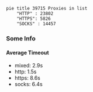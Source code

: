 
```mermaid
pie title 39715 Proxies in list
    "HTTP" : 23802
    "HTTPS": 5826
    "SOCKS" : 14457
```

### Some Info
#### Average Timeout

- mixed: 2.9s
- http: 1.5s
- https: 8.6s
- socks: 6.4s